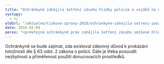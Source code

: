 ```yaml
---
title: "Ochránkyně zahájila šetření zásahu hlídky policie a vojáků na nádraží Florenc"
vystupy:
  - tz
oldUrl: "/aktualne/tiskove-zpravy-2016/ochrankyne-zahajila-setreni-zasahu-hlidky-policie-a-vojaku-na-nadrazi-florenc"
date: 2016-05-04
perex: "<p>Veřejná ochránkyně práv zahájila šetření zásahu smíšené hlídky policistů a vojáků na autobusovém nádraží Florenc vůči spícímu mladíkovi. Z veřejně dostupných zdrojů a z navazujícího tiskového prohlášení mluvčího pražské policie vyplývají možné pochybnosti o zákonnosti postupu policie. Ochránkyně vnímá znepokojení veřejnosti ohledně tohoto incidentu. Rozhodla se proto zahájit šetření z vlastní iniciativy. </p>"
---
```


<!-- imported from the old website -->

<p>Ochránkyně se bude zajímat, zda existoval zákonný důvod k prokázání totožnosti dle § 63 odst. 2 zákona o policii. Dále je třeba posoudit nezbytnost a přiměřenost použití donucovacích prostředků.</p>
